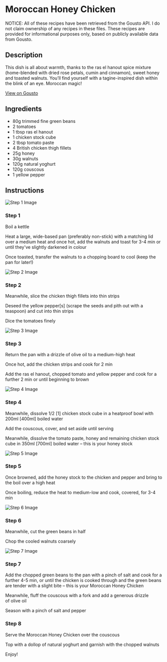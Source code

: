# Moroccan Honey Chicken 

NOTICE: All of these recipes have been retrieved from the Gousto API. I do not claim ownership of any recipes in these files. These recipes are provided for informational purposes only, based on publicly available data from Gousto.

## Description

This dish is all about warmth, thanks to the ras el hanout spice mixture (home-blended with dried rose petals, cumin and cinnamon), sweet honey and toasted walnuts. You’ll find yourself with a tagine-inspired dish within the blink of an eye. Moroccan magic!

[View on Gousto](https://www.gousto.co.uk/recipes/cookbook/moroccan-honey-chicken)

## Ingredients

- 80g trimmed fine green beans
- 2 tomatoes
- 1 tbsp ras el hanout 
- 1 chicken stock cube
- 2 tbsp tomato paste
- 4 British chicken thigh fillets
- 25g honey
- 30g walnuts
- 120g natural yoghurt
- 120g couscous
- 1 yellow pepper

## Instructions

![Step 1 Image](https://production-media.gousto.co.uk/cms/recipe-step-image/497__step-1-x200.jpg)

### Step 1

Boil a kettle


Heat a large, wide-based pan (preferably non-stick) with a matching lid over a medium heat and once hot, add the walnuts and toast for 3-4 min or until they've slightly darkened in colour


Once toasted, transfer the walnuts to a chopping board to cool (keep the pan for later!)

![Step 2 Image](https://production-media.gousto.co.uk/cms/recipe-step-image/497__-step-2-x200.jpg)

### Step 2

Meanwhile, slice the chicken thigh fillets into thin strips&nbsp;


Deseed the yellow pepper<span class="text-danger">[s]</span> (scrape the seeds and pith out with a teaspoon) and cut into thin strips


Dice the tomatoes finely

![Step 3 Image](https://production-media.gousto.co.uk/cms/recipe-step-image/497__-step-3-x200.jpg)

### Step 3

Return the pan with a drizzle of&nbsp;olive oil&nbsp;to a medium-high heat


Once hot, add the&nbsp;chicken strips&nbsp;and cook for 2 min


Add the&nbsp;ras el hanout, chopped tomato and&nbsp;yellow pepper&nbsp;and cook&nbsp;for a further 2 min or until&nbsp;beginning to brown

![Step 4 Image](https://production-media.gousto.co.uk/cms/recipe-step-image/497__step-4-x200.jpg)

### Step 4

Meanwhile, dissolve 1/2&nbsp;<span class="text-danger">[1]</span>&nbsp;chicken&nbsp;stock cube&nbsp;in a heatproof bowl with 200ml <span class="text-danger">[400ml]&nbsp;</span>boiled water


Add the couscous, cover, and set aside until serving


Meanwhile, dissolve the tomato paste, honey and remaining chicken&nbsp;stock cube in 350ml<span class="text-danger"> [700ml]</span> boiled water&nbsp;&ndash; this is your honey&nbsp;stock

![Step 5 Image](https://production-media.gousto.co.uk/cms/recipe-step-image/497__step-5-x200.jpg)

### Step 5

Once browned, add the honey&nbsp;stock to the chicken&nbsp;and pepper and bring to the boil over a high heat


Once boiling, reduce the heat to medium-low and cook, covered, for 3-4 min

![Step 6 Image](https://production-media.gousto.co.uk/cms/recipe-step-image/497__step-6-x200.jpg)

### Step 6

Meanwhile, cut the green beans in half


Chop the cooled walnuts coarsely

![Step 7 Image](https://production-media.gousto.co.uk/cms/recipe-step-image/497__step-7-x200.jpg)

### Step 7

Add the chopped green beans to the pan with a pinch of salt and cook for a further 4-5 min, or until the chicken is cooked through and the green&nbsp;beans are tender with a slight bite &ndash; this is your Moroccan Honey Chicken


Meanwhile, fluff the couscous with a fork and add a generous drizzle of&nbsp;olive oil


Season&nbsp;with a pinch of salt and pepper

### Step 8

Serve&nbsp;the Moroccan Honey Chicken over the couscous&nbsp;


Top with a dollop of natural&nbsp;yoghurt and garnish with the chopped walnuts


Enjoy!

